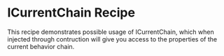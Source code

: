 
ICurrentChain Recipe
==
This recipe demonstrates possible usage of ICurrentChain, which when injected through contruction will give you access to the properties of the current behavior chain.